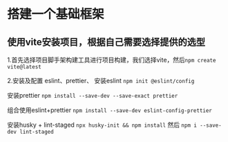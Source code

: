 # 搭建一个基础框架

## 使用vite安装项目，根据自己需要选择提供的选型

1.首先选择项目脚手架构建工具进行项目构建，我们选择vite，然后`npm create vite@latest`

2.安装及配置 eslint、prettier、
安装eslint `npm init @eslint/config`

安装prettier `npm install --save-dev --save-exact prettier`

组合使用eslint+prettier `npm install --save-dev eslint-config-prettier`

安装husky + lint-staged `npx husky-init && npm install` 然后 `npm i --save-dev lint-staged`
